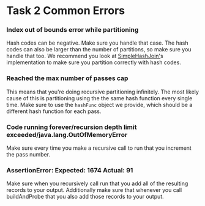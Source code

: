 # Task 2 Common Errors

### Index out of bounds error while partitioning

Hash codes can be negative. Make sure you handle that case. The hash codes can also be larger than the number of partitions, so make sure you handle that too. We recommend you look at [SimpleHashJoin'](https://github.com/berkeley-cs186/$sem$-moocbase/blob/master/src/main/java/edu/berkeley/cs186/database/query/SimpleHashJoin.java#L53-L56)s implementation to make sure you partition correctly with hash codes.

### Reached the max number of passes cap

This means that you're doing recursive partitioning infinitely. The most likely cause of this is partitioning using the the same hash function every single time. Make sure to use the `hashFunc` object we provide, which should be a different hash function for each pass.

### Code running forever/recursion depth limit exceeded/java.lang.OutOfMemoryError

Make sure every time you make a recursive call to run that you increment the pass number.

### AssertionError: Expected: 1674 Actual: 91

Make sure when you recursively call run that you add all of the resulting records to your output. Additionally make sure that whenever you call buildAndProbe that you also add those records to your output.

